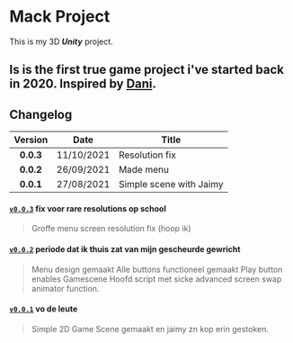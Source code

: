 # Mack Project
This is my 3D ***Unity*** project.

Is is the first true game project i've started back in 2020.
Inspired by [Dani](https://www.youtube.com/@Danidev).
---

## Changelog

| Version   | Date       | Title                   |
| :-:       | :-:        | -                       |
| **0.0.3** | 11/10/2021 | Resolution fix          |
| **0.0.2** | 26/09/2021 | Made menu               |
| **0.0.1** | 27/08/2021 | Simple scene with Jaimy |

#### [`v0.0.3`](https://github.com/Lanwoah/Mack-Releases/releases/tag/v0.0.3) fix voor rare resolutions op school

> Groffe menu screen resolution fix (hoop ik)

#### [`v0.0.2`](https://github.com/Lanwoah/Mack-Releases/releases/tag/v0.0.2) periode dat ik thuis zat van mijn gescheurde gewricht

> Menu design gemaakt
> Alle buttons functioneel gemaakt
> Play button enables Gamescene
> Hoofd script met sicke advanced screen swap animator function.

#### [`v0.0.1`](https://github.com/Lanwoah/Mack-Releases/releases/tag/v0.0.1) vo de leute

> Simple 2D Game Scene gemaakt en jaimy zn kop erin gestoken.
